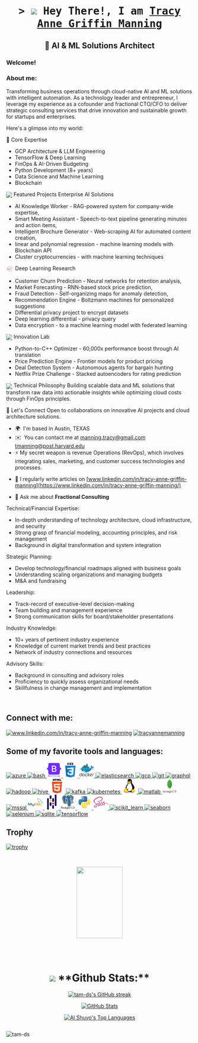 <!-- Intro  -->
<h1 align="center">
        <samp>&gt; <img src="https://emojis.slackmojis.com/emojis/images/1531849430/4246/blob-sunglasses.gif?1531849430" width="30"/> Hey There!, I am
                <b><a target="_blank" href="https://github.com/TAM-DS">Tracy Anne Griffin Manning</a></b>
        </samp>
<h2 align="center">🚀 AI & ML Solutions Architect</h2>
</h1>

### Welcome!

### About me:

Transforming business operations through cloud-native AI and ML solutions with intelligent automation. As a technology leader and entrepreneur, I leverage my experience as a cofounder and fractional CTO/CFO to deliver strategic consulting services that drive innovation and sustainable growth for startups and enterprises.

Here's a glimpse into my world:

🧩 Core Expertise

- GCP Architecture & LLM Engineering
- TensorFlow & Deep Learning
- FinOps & AI-Driven Budgeting
- Python Development (8+ years)
- Data Science and Machine Learning
- Blockchain
  
<img align="center" width="20" src="https://cdn.dribbble.com/users/947331/screenshots/4312565/media/462840b6d987813edfa483bb69bb0470.gif" /> Featured Projects 
Enterprise AI Solutions 

- AI Knowledge Worker - RAG-powered system for company-wide expertise,
- Smart Meeting Assistant - Speech-to-text pipeline generating minutes and action items,
- Intelligent Brochure Generator - Web-scraping AI for automated content creation,
- linear and polynomial regression - machine learning models with Blockchain API
- Cluster cryptocurrencies - with machine learning techniques
  
<img align="center" width="20" src="./com-crop-unscreen.gif" /> Deep Learning Research

- Customer Churn Prediction - Neural networks for retention analysis,
- Market Forecasting - RNN-based stock price prediction,
- Fraud Detection - Self-organizing maps for anomaly detection,
- Recommendation Engine - Boltzmann machines for personalized suggestions
- Differential privacy project to encrypt datasets
- Deep learning differential - privacy query
- Data encryption - to a machine learning model with federated learning

<img align="center" width="20" src="https://gist.githubusercontent.com/albertcodes/b79c793ad64557e5feef84b80cf4f3ac/raw/1bb6af139c1c06c85a2b8a2f5858275a73cf75ac/robotics.gif" /> Innovation Lab

- Python-to-C++ Optimizer - 60,000x performance boost through AI translation
- Price Prediction Engine - Frontier models for product pricing
- Deal Detection System - Autonomous agents for bargain hunting
- Netflix Prize Challenge - Stacked autoencoders for rating prediction

<img align="center" width="20" src="https://i.pinimg.com/originals/71/21/b1/7121b1ac9f9013b8fa01bdb69175f02f.gif" /> Technical Philosophy
Building scalable data and ML solutions that transform raw data into actionable insights while optimizing cloud costs through FinOps principles. 

🔗 Let's Connect
Open to collaborations on innovative AI projects and cloud architecture solutions.

- 🌍  I'm based in Austin, TEXAS
- ✉️  You can contact me at [manning.tracy@gmail.com](mailto:manning.tracy@gmail.com) [tmanning@post.harvard.edu](mailto:tmanning@post.harvard.edu)
- ⚡ My secret weapon is revenue Operations (RevOps), which involves integrating sales, marketing, and customer success technologies and processes.
* 📝 I regularly write articles on [www.linkedin.com/in/tracy-anne-griffin-manning](https://www.linkedin.com/in/tracy-anne-griffin-manning/)

* 💬 Ask me about **Fractional Consulting**

Technical/Financial Expertise:
- In-depth understanding of technology architecture, cloud infrastructure, and security 
- Strong grasp of financial modeling, accounting principles, and risk management 
- Background in digital transformation and system integration

Strategic Planning:
- Develop technology/financial roadmaps aligned with business goals
- Understanding scaling organizations and managing budgets
- M&A and fundraising 

Leadership:
- Track-record of executive-level decision-making
- Team building and management experience
- Strong communication skills for board/stakeholder presentations

Industry Knowledge:
- 10+ years of pertinent industry experience
- Knowledge of current market trends and best practices
- Network of industry connections and resources

Advisory Skills:
- Background in consulting and advisory roles
- Proficiency to quickly assess organizational needs
- Skillfulness in change management and implementation

<br>

## Connect with me:

<p align="left">
<a href="https://www.linkedin.com/in/tracy-anne-griffin-manning/" target="blank"><img align="center" width="50" src="https://img.icons8.com/color/48/000000/linkedin.png" alt="www.linkedin.com/in/tracy-anne-griffin-manning" /></a>
<a href="https://kaggle.com/tracyannemanning" target="blank"><img align="center" src="https://raw.githubusercontent.com/rahuldkjain/github-profile-readme-generator/master/src/images/icons/Social/kaggle.svg" alt="tracyannemanning" height="30" width="50" /></a>

</p>

## Some of my favorite tools and languages:

<p align="left"> <a href="https://azure.microsoft.com/en-in/" target="_blank" rel="noreferrer"> <img src="https://www.vectorlogo.zone/logos/microsoft_azure/microsoft_azure-icon.svg" alt="azure" width="40" height="40"/> </a> <a href="https://www.gnu.org/software/bash/" target="_blank" rel="noreferrer"> <img src="https://www.vectorlogo.zone/logos/gnu_bash/gnu_bash-icon.svg" alt="bash" width="40" height="40"/> </a> <a href="https://getbootstrap.com" target="_blank" rel="noreferrer"> <img src="https://raw.githubusercontent.com/devicons/devicon/master/icons/bootstrap/bootstrap-plain-wordmark.svg" alt="bootstrap" width="40" height="40"/> </a> <a href="https://www.w3schools.com/css/" target="_blank" rel="noreferrer"> <img src="https://raw.githubusercontent.com/devicons/devicon/master/icons/css3/css3-original-wordmark.svg" alt="css3" width="40" height="40"/> </a> <a href="https://www.docker.com/" target="_blank" rel="noreferrer"> <img src="https://raw.githubusercontent.com/devicons/devicon/master/icons/docker/docker-original-wordmark.svg" alt="docker" width="40" height="40"/> </a> <a href="https://www.elastic.co" target="_blank" rel="noreferrer"> <img src="https://www.vectorlogo.zone/logos/elastic/elastic-icon.svg" alt="elasticsearch" width="40" height="40"/> </a> <a href="https://cloud.google.com" target="_blank" rel="noreferrer"> <img src="https://www.vectorlogo.zone/logos/google_cloud/google_cloud-icon.svg" alt="gcp" width="40" height="40"/> </a> <a href="https://git-scm.com/" target="_blank" rel="noreferrer"> <img src="https://www.vectorlogo.zone/logos/git-scm/git-scm-icon.svg" alt="git" width="40" height="40"/> </a> <a href="https://graphql.org" target="_blank" rel="noreferrer"> <img src="https://www.vectorlogo.zone/logos/graphql/graphql-icon.svg" alt="graphql" width="40" height="40"/> </a> <a href="https://hadoop.apache.org/" target="_blank" rel="noreferrer"> <img src="https://www.vectorlogo.zone/logos/apache_hadoop/apache_hadoop-icon.svg" alt="hadoop" width="40" height="40"/> </a> <a href="https://hive.apache.org/" target="_blank" rel="noreferrer"> <img src="https://www.vectorlogo.zone/logos/apache_hive/apache_hive-icon.svg" alt="hive" width="40" height="40"/> </a> <a href="https://www.w3.org/html/" target="_blank" rel="noreferrer"> <img src="https://raw.githubusercontent.com/devicons/devicon/master/icons/html5/html5-original-wordmark.svg" alt="html5" width="40" height="40"/> </a> <a href="https://kafka.apache.org/" target="_blank" rel="noreferrer"> <img src="https://www.vectorlogo.zone/logos/apache_kafka/apache_kafka-icon.svg" alt="kafka" width="40" height="40"/> </a> <a href="https://kubernetes.io" target="_blank" rel="noreferrer"> <img src="https://www.vectorlogo.zone/logos/kubernetes/kubernetes-icon.svg" alt="kubernetes" width="40" height="40"/> </a> <a href="https://www.linux.org/" target="_blank" rel="noreferrer"> <img src="https://raw.githubusercontent.com/devicons/devicon/master/icons/linux/linux-original.svg" alt="linux" width="40" height="40"/> </a> <a href="https://www.mathworks.com/" target="_blank" rel="noreferrer"> <img src="https://upload.wikimedia.org/wikipedia/commons/2/21/Matlab_Logo.png" alt="matlab" width="40" height="40"/> </a> <a href="https://www.mongodb.com/" target="_blank" rel="noreferrer"> <img src="https://raw.githubusercontent.com/devicons/devicon/master/icons/mongodb/mongodb-original-wordmark.svg" alt="mongodb" width="40" height="40"/> </a> <a href="https://www.microsoft.com/en-us/sql-server" target="_blank" rel="noreferrer"> <img src="https://www.svgrepo.com/show/303229/microsoft-sql-server-logo.svg" alt="mssql" width="40" height="40"/> </a> <a href="https://www.mysql.com/" target="_blank" rel="noreferrer"> <img src="https://raw.githubusercontent.com/devicons/devicon/master/icons/mysql/mysql-original-wordmark.svg" alt="mysql" width="40" height="40"/> </a> <a href="https://pandas.pydata.org/" target="_blank" rel="noreferrer"> <img src="https://raw.githubusercontent.com/devicons/devicon/2ae2a900d2f041da66e950e4d48052658d850630/icons/pandas/pandas-original.svg" alt="pandas" width="40" height="40"/> </a> <a href="https://www.postgresql.org" target="_blank" rel="noreferrer"> <img src="https://raw.githubusercontent.com/devicons/devicon/master/icons/postgresql/postgresql-original-wordmark.svg" alt="postgresql" width="40" height="40"/> </a> <a href="https://www.python.org" target="_blank" rel="noreferrer"> <img src="https://raw.githubusercontent.com/devicons/devicon/master/icons/python/python-original.svg" alt="python" width="40" height="40"/> </a> <a href="https://sass-lang.com" target="_blank" rel="noreferrer"> <img src="https://raw.githubusercontent.com/devicons/devicon/master/icons/sass/sass-original.svg" alt="sass" width="40" height="40"/> </a> <a href="https://scikit-learn.org/" target="_blank" rel="noreferrer"> <img src="https://upload.wikimedia.org/wikipedia/commons/0/05/Scikit_learn_logo_small.svg" alt="scikit_learn" width="40" height="40"/> </a> <a href="https://seaborn.pydata.org/" target="_blank" rel="noreferrer"> <img src="https://seaborn.pydata.org/_images/logo-mark-lightbg.svg" alt="seaborn" width="40" height="40"/> </a> <a href="https://www.selenium.dev" target="_blank" rel="noreferrer"> <img src="https://raw.githubusercontent.com/detain/svg-logos/780f25886640cef088af994181646db2f6b1a3f8/svg/selenium-logo.svg" alt="selenium" width="40" height="40"/> </a> <a href="https://www.sqlite.org/" target="_blank" rel="noreferrer"> <img src="https://www.vectorlogo.zone/logos/sqlite/sqlite-icon.svg" alt="sqlite" width="40" height="40"/> </a> <a href="https://www.tensorflow.org" target="_blank" rel="noreferrer"> <img src="https://www.vectorlogo.zone/logos/tensorflow/tensorflow-icon.svg" alt="tensorflow" width="40" height="40"/> </a> </p>

## Trophy

[![trophy](https://github-profile-trophy.vercel.app/?username=tam-ds&theme=onedark)](https://github.com/tam-ds)

<br>

<p align="center">
        <a href="https://github.com/TAM-DS">
                <img src="http://github-profile-summary-cards.vercel.app/api/cards/profile-details?username=TAM-DS&theme=dracula" height="192px" width="49.5%">
        </a>
</p><br/><br/>

<p align="center">
   <table>
      <h1 align="center"><img src="https://media.giphy.com/media/ZCN6F3FAkwsyOGU2RS/giphy.gif" width="40"> **Github Stats:**</h1>
      <p align="center">
              <a href="https://github.com/tam-ds">
                      <img src="https://github-readme-streak-stats.herokuapp.com/?user=tam-ds&theme=radical&border=7F3FBF&background=0D1117" width="50%" alt="tam-ds's GitHub streak"/>
              </a>
      </p>
        <p align="center"> 
                <a href="https://github.com/tam-ds">
                         <img src="https://github-readme-stats.vercel.app/api?username=tam-ds&show_icons=true&theme=radical&rank_icon=github" alt="GitHub Stats" width="50%"/>
                </a>
        </p>
        <p align="center">
                <a href="https://github.com/tam-ds">
                        <img alt="Al Shuvo's Top Languages" src="https://denvercoder1-github-readme-stats.vercel.app/api/top-langs/?username=tam-ds&langs_count=8&layout=compact&theme=react&border_color=7F3FBF&bg_color=0D1117&title_color=F85D7F&icon_color=F8D866" width="50%"/>
                </a>
         </p>
   </table>
</p>

<p align="left"> <img src="https://komarev.com/ghpvc/?username=tam-ds&label=Profile%20views&color=0e75b6&style=flat" alt="tam-ds" /> </p>
